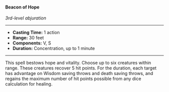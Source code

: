 #### Beacon of Hope
*3rd-level abjuration*
___
- **Casting Time:** 1 action
- **Range:** 30 feet
- **Components:** V, S
- **Duration:** Concentration, up to 1 minute
---
This spell bestows hope and vitality. Choose up to six creatures within range. These creatures recover 5 hit points.
For the duration, each target has advantage on Wisdom saving throws and death saving throws, and regains the maximum number of hit points possible from any dice calculation for healing.